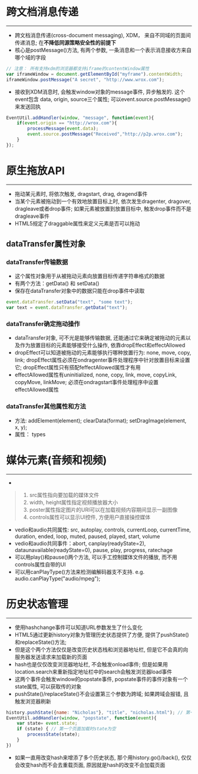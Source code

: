 # 跨文档消息传递
----------------------------------------------------------
* 跨文档消息传递(cross-document messaging), XDM， 来自不同域的页面间传递消息; 在**不降低同源策略安全性的前提下**
* 核心是postMessage()方法, 有两个参数, 一条消息和一个表示消息接收方来自哪个域的字段
```js
// 注意： 所有支持xdm的浏览器都支持iframe的contentWindow属性
var iframeWindow = document.getElementById("myframe").contentWidth;
iframeWindow.postMessage("A secret", "http://www.wrox.com");
```
* 接收到XDM消息时, 会触发window对象的message事件, 异步触发的. 这个event包含 data, origin, source三个属性; 可以event.source.postMessage()来发送回执
```js
EventUtil.addHandler(window, "message", function(event){
    if(event.origin == "http://wrox.com"){
        processMessage(event.data);
        event.source.postMessage("Received","http://p2p.wrox.com");
    }
});
```

# 原生拖放API
----------------------------------------------------------
* 拖动某元素时, 将依次触发, dragstart, drag, dragend事件
* 当某个元素被拖动到一个有效地放置目标上时, 依次发生dragenter, dragover, dragleave或者drop事件; 如果元素被放置到放置目标中, 触发drop事件而不是dragleave事件
* HTML5规定了draggable属性来定义元素是否可以拖动
## dataTransfer属性对象
### dataTransfer传输数据
* 这个属性对象用于从被拖动元素向放置目标传递字符串格式的数据
* 有两个方法：getData() 和 setData()
* 保存在dataTransfer对象中的数据只能在drop事件中读取
```js
event.dataTransfer.setData("text", "some text");
var text = event.dataTransfer.getData("text");
```
### dataTransfer确定拖动操作
* dataTransfer对象, 可不光是能够传输数据, 还能通过它来确定被拖动的元素以及作为放置目标的元素能够接受什么操作, 依靠dropEffect和effectAllowed
* dropEffect可以知道被拖动的元素能够执行哪种放置行为: none, move, copy, link; dropEffect属性必须在ondragenter事件处理程序中针对放置目标来设置它; dropEffect属性只有搭配feffectAllowed属性才有用
* effectAllowed属性有uninitialized, none, copy, link, move, copyLink, copyMove, linkMove; 必须在ondragstart事件处理程序中设置effectAllowed属性
### dataTransfer其他属性和方法
* 方法: addElement(element); clearData(format); setDragImage(element, x, y); 
* 属性： types

# 媒体元素(音频和视频)
----------------------------------------------------------
* <audio>音频和<vedio>视频
> 1. src属性指向要加载的媒体文件
> 2. width, height属性指定视频播放器大小
> 3. poster属性指定图片的URI可以在加载视频内容期间显示一副图像
> 4. controls属性可以显示UI控件, 方便用户直接操控媒体
* vedio和audio共同属性: src, autoplay, controls, currentLoop, currentTime, duration, ended, loop, muted, paused, played, start, volume
* vedio和audio共同事件：abort, canplay(readyState=2), dataunavailable(readyState=0), pause, play, progress, ratechage
* 可以用play()和pause()两个方法, 可以手工控制媒体文件的播放, 而不用controls属性自带的UI
* 可以用canPlayType()方法来检测编解码器支不支持. e.g. audio.canPlayType("audio/mpeg");

# 历史状态管理
----------------------------------------------------------
* 使用hashchange事件可以知道URL参数发生了什么变化
* HTML5通过更新history对象为管理历史状态提供了方便, 提供了pushState()和replaceState()方法; 
* 但是这个两个方法仅仅是改变历史状态栈和浏览器地址栏, 但是它不会真的向服务器发送请求来加载新的页面
* hash也是仅仅改变浏览器地址栏, 不会触发onload事件; 但是如果用location.search来重新指定地址栏中的search会触发浏览器load事件
* 这两个事件会触发window的popstate事件, popstate事件的事件对象有一个state属性, 可以获取传的对象
* pushState()/replaceState()不会设置第三个参数为跨域; 如果跨域会报错, 且触发浏览器刷新
```js
history.pushState({name: "Nicholas"}, "title", "nicholas.html"); // 第一个参数就是pushState传的第一个对象
EventUtil.addHandler(window, "popstate", function(event){
    var state= event.state;
    if (state) { // 第一个页面加载时state为空
        processState(state);
    }
})
```
* 如果一直用改变hash来增添了多个历史状态, 那个用history.go()/back(), 仅仅会改变hash而不会去重载页面, 原因就是hash的改变不会加载页面